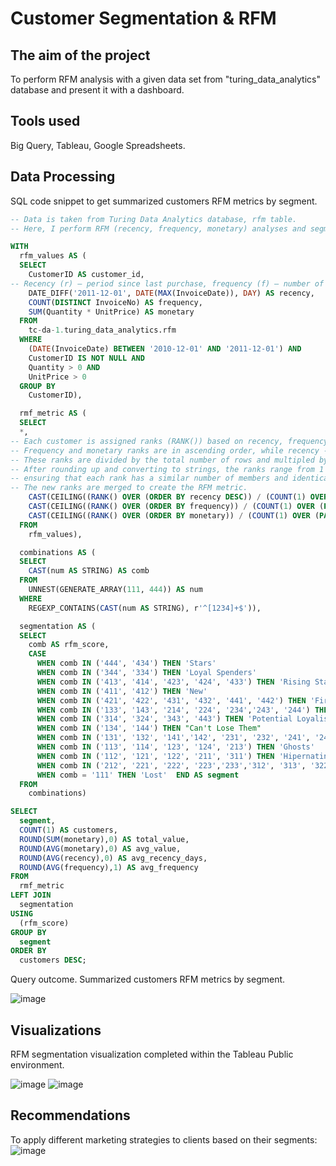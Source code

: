 # Customer Segmentation & RFM
## The aim of the project
To perform RFM analysis with a given data set from "turing_data_analytics" database and present it with a dashboard.
## Tools used
Big Query, Tableau, Google Spreadsheets.
## Data Processing
SQL code snippet to get summarized customers RFM metrics by segment.
``` sql
-- Data is taken from Turing Data Analytics database, rfm table.
-- Here, I perform RFM (recency, frequency, monetary) analyses and segment customers accordingly.

WITH
  rfm_values AS (
  SELECT
    CustomerID AS customer_id,
-- Recency (r) – period since last purchase, frequency (f) – number of transactions, monetary (m) – total money spent.
    DATE_DIFF('2011-12-01', DATE(MAX(InvoiceDate)), DAY) AS recency,
    COUNT(DISTINCT InvoiceNo) AS frequency,
    SUM(Quantity * UnitPrice) AS monetary
  FROM
    tc-da-1.turing_data_analytics.rfm
  WHERE
    (DATE(InvoiceDate) BETWEEN '2010-12-01' AND '2011-12-01') AND
    CustomerID IS NOT NULL AND
    Quantity > 0 AND
    UnitPrice > 0
  GROUP BY
    CustomerID),

  rmf_metric AS ( 
  SELECT
  *,
-- Each customer is assigned ranks (RANK()) based on recency, frequency, and monetary value.
-- Frequency and monetary ranks are in ascending order, while recency - descending (more recent -> higher rank).
-- These ranks are divided by the total number of rows and multipled by 4, resulting in new ranks between 0 and 4.
-- After rounding up and converting to strings, the ranks range from 1 to 4,
-- ensuring that each rank has a similar number of members and identical values receive the same rank.
-- The new ranks are merged to create the RFM metric.
    CAST(CEILING((RANK() OVER (ORDER BY recency DESC)) / (COUNT(1) OVER (PARTITION BY 1)) * 4) AS STRING) ||
    CAST(CEILING((RANK() OVER (ORDER BY frequency)) / (COUNT(1) OVER (PARTITION BY 1)) * 4) AS STRING) ||
    CAST(CEILING((RANK() OVER (ORDER BY monetary)) / (COUNT(1) OVER (PARTITION BY 1)) * 4) AS STRING) AS rfm_score
  FROM
    rfm_values),

  combinations AS (
  SELECT
    CAST(num AS STRING) AS comb
  FROM
    UNNEST(GENERATE_ARRAY(111, 444)) AS num
  WHERE
    REGEXP_CONTAINS(CAST(num AS STRING), r'^[1234]+$')),

  segmentation AS (
  SELECT
    comb AS rfm_score,
    CASE
      WHEN comb IN ('444', '434') THEN 'Stars'                    
      WHEN comb IN ('344', '334') THEN 'Loyal Spenders'              
      WHEN comb IN ('413', '414', '423', '424', '433') THEN 'Rising Stars'
      WHEN comb IN ('411', '412') THEN 'New'
      WHEN comb IN ('421', '422', '431', '432', '441', '442') THEN 'First Gear'
      WHEN comb IN ('133', '143', '214', '224', '234','243', '244') THEN 'At-Risk'
      WHEN comb IN ('314', '324', '343', '443') THEN 'Potential Loyalists'
      WHEN comb IN ('134', '144') THEN "Can't Lose Them"
      WHEN comb IN ('131', '132', '141','142', '231', '232', '241', '242', '321', '331', '332', '341','342') THEN 'Sleeping Giants'
      WHEN comb IN ('113', '114', '123', '124', '213') THEN 'Ghosts'
      WHEN comb IN ('112', '121', '122', '211', '311') THEN 'Hipernating'
      WHEN comb IN ('212', '221', '222', '223','233','312', '313', '322', '323', '333') THEN 'Ordinary'
      WHEN comb = '111' THEN 'Lost'  END AS segment
  FROM
    combinations)

SELECT
  segment,
  COUNT(1) AS customers,
  ROUND(SUM(monetary),0) AS total_value,
  ROUND(AVG(monetary),0) AS avg_value,
  ROUND(AVG(recency),0) AS avg_recency_days,
  ROUND(AVG(frequency),1) AS avg_frequency
FROM
  rmf_metric
LEFT JOIN
  segmentation
USING
  (rfm_score)
GROUP BY
  segment
ORDER BY
  customers DESC;
```
Query outcome. Summarized customers RFM metrics by segment.

![image](https://github.com/audriusvi/Customer-Segmentation-RFM/assets/168005242/54d670fe-922a-4e1b-95b1-6806eb2e6ff4)

## Visualizations
RFM segmentation visualization completed within the Tableau Public environment.

![image](https://github.com/audriusvi/Customer-Segmentation-RFM/assets/168005242/826da425-b324-49a6-baed-252ce8df6502)
![image](https://github.com/audriusvi/Customer-Segmentation-RFM/assets/168005242/acd7bf3b-2e8e-4250-b7ce-56383c9614e5)

## Recommendations
To apply different marketing strategies to clients based on their segments:
![image](https://github.com/audriusvi/Customer-Segmentation-RFM/assets/168005242/3c91a4f8-b0be-4617-a268-727e9a65cd5b)
